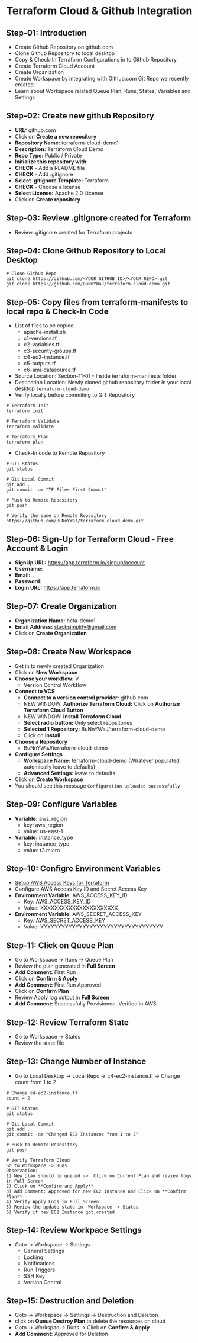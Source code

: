 # Terraform Cloud & Github Integration

## Step-01: Introduction
- Create Github Repository on github.com
- Clone Github Repository to local desktop
- Copy & Check-In Terraform Configurations in to Github Repository
- Create Terraform Cloud Account
- Create Organization
- Create Workspace by integrating with Github.com Git Repo we recently created
- Learn about Workspace related Queue Plan, Runs, States, Variables and Settings


## Step-02: Create new github Repository
- **URL:** github.com
- Click on **Create a new repository**
- **Repository Name:** terraform-cloud-demo1
- **Description:** Terraform Cloud Demo 
- **Repo Type:** Public / Private
- **Initialize this repository with:**
- **CHECK** - Add a README file
- **CHECK** - Add .gitignore 
- **Select .gitignore Template:** Terraform
- **CHECK** - Choose a license
- **Select License:** Apache 2.0 License
- Click on **Create repository**

## Step-03: Review .gitignore created for Terraform
- Review .gitignore created for Terraform projects

## Step-04: Clone Github Repository to Local Desktop
```t
# Clone Github Repo
git clone https://github.com/<YOUR_GITHUB_ID>/<YOUR_REPO>.git
git clone https://github.com/BuNnYWaJ/terraform-cloud-demo.git
```

## Step-05: Copy files from terraform-manifests to local repo & Check-In Code
- List of files to be copied
  - apache-install.sh
  - c1-versions.tf
  - c2-variables.tf
  - c3-security-groups.tf
  - c4-ec2-instance.tf
  - c5-outputs.tf
  - c6-ami-datasource.tf
- Source Location: Section-11-01 - Inside terraform-manifests folder
- Destination Location: Newly cloned github repository folder in your local desktop `terraform-cloud-demo`
- Verify locally before commiting to GIT Repository
```t
# Terraform Init
terraform init

# Terraform Validate
terraform validate

# Terraform Plan
terraform plan
```
- Check-In code to Remote Repository
```t
# GIT Status
git status

# Git Local Commit
git add .
git commit -am "TF Files First Commit"

# Push to Remote Repository
git push

# Verify the same on Remote Repository
https://github.com/BuNnYWaJ/terraform-cloud-demo.git
```

## Step-06: Sign-Up for Terraform Cloud - Free Account & Login
- **SignUp URL:** https://app.terraform.io/signup/account
- **Username:**
- **Email:**
- **Password:** 
- **Login URL:** https://app.terraform.io

## Step-07: Create Organization 
- **Organization Name:** hcta-demo1
- **Email Address:** stacksimplify@gmail.com
- Click on **Create Organization**

## Step-08: Create New Workspace
- Get in to newly created Organization
- Click on **New Workspace**
- **Choose your workflow:** V
  - Version Control Workflow
- **Connect to VCS**
  - **Connect to a version control provider:** github.com
  - NEW WINDOW: **Authorize Terraform Cloud:** Click on **Authorize Terraform Cloud Button**
  - NEW WINDOW: **Install Terraform Cloud**
  - **Select radio button:** Only select repositories
  - **Selected 1 Repository:** BuNnYWaJ/terraform-cloud-demo
  - Click on **Install**
- **Choose a Repository**
  - BuNnYWaJ/terraform-cloud-demo
- **Configure Settings**
  - **Workspace Name:** terraform-cloud-demo (Whatever populated automically leave to defaults) 
  - **Advanced Settings:** leave to defaults 
- Click on **Create Workspace**  
- You should see this message `Configuration uploaded successfully`


## Step-09: Configure Variables
- **Variable:** aws_region
  - key: aws_region
  - value: us-east-1
- **Variable:** instance_type
  - key: instance_type
  - value: t3.micro

## Step-10: Configre Environment Variables
- [Setup AWS Access Keys for Terraform](https://registry.terraform.io/providers/hashicorp/aws/latest/docs#environment-variables)
- Configure AWS Access Key ID and Secret Access Key  
- **Environment Variable:** AWS_ACCESS_KEY_ID
  - Key: AWS_ACCESS_KEY_ID
  - Value: XXXXXXXXXXXXXXXXXXXXXX
- **Environment Variable:** AWS_SECRET_ACCESS_KEY
  - Key: AWS_SECRET_ACCESS_KEY
  - Value: YYYYYYYYYYYYYYYYYYYYYYYYYYYYYYYYYYY

## Step-11: Click on Queue Plan
- Go to Workspace -> Runs -> Queue Plan
- Review the plan generated in **Full Screen**
- **Add Comment:** First Run
- Click on **Confirm & Apply**
- **Add Comment:** First Run Approved
- Click on **Confirm Plan**
- Review Apply log output in **Full Screen**
- **Add Comment:** Successfully Provisioned, Verified in AWS

## Step-12: Review Terraform State
- Go to Workspace -> States
- Review the state file

## Step-13: Change Number of Instance
- Go to Local Desktop -> Local Repo -> c4-ec2-instance.tf -> Change count from 1 to 2
```t
# Change c4-ec2-instance.tf
count = 2

# GIT Status
git status

# Git Local Commit
git add .
git commit -am "Changed EC2 Instances from 1 to 2"

# Push to Remote Repository
git push

# Verify Terraform Cloud
Go to Workspace -> Runs 
Observation: 
1) New plan should be queued ->  Click on Current Plan and review logs in Full Screen
2) Click on **Confirm and Apply**
3) Add Comment: Approved for new EC2 Instance and Click on **Confirm Plan**
4) Verify Apply Logs in Full Screen
5) Review the update state in  Workspace -> States
6) Verify if new EC2 Instance got created
```

## Step-14: Review Workpace Settings
- Goto -> Workspace -> Settings
  - General Settings
  - Locking
  - Notifications
  - Run Triggers
  - SSH Key
  - Version Control

## Step-15: Destruction and Deletion
- Goto -> Workspace -> Settings -> Destruction and Deletion
- click on **Queue Destroy Plan** to delete the resources on cloud 
- Goto -> Workspac -> Runs -> Click on **Confirm & Apply**
- **Add Comment:** Approved for Deletion

